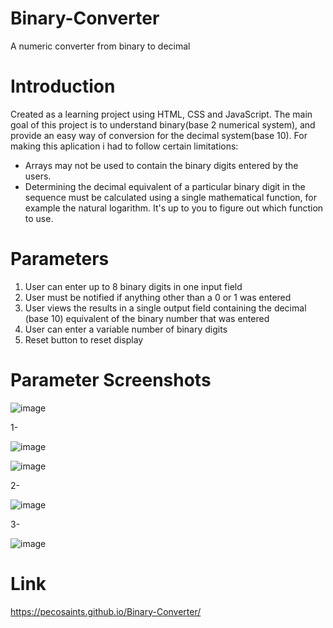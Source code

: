 # Binary-Converter
A numeric converter from binary to decimal

# Introduction
Created as a learning project using HTML, CSS and JavaScript. The main goal of this project is to understand binary(base 2 numerical system), and provide an easy way of conversion for the decimal system(base 10).
For making this aplication i had to follow certain limitations:

<ul>
  <li>Arrays may not be used to contain the binary digits entered by the users.</li>
  <li>Determining the decimal equivalent of a particular binary digit in the sequence must be calculated using a single mathematical function, for example the natural logarithm. It's up to you to figure out which function to use.</li>
</ul>
  
# Parameters

  <ol>
  <li>User can enter up to 8 binary digits in one input field</li>
  <li>User must be notified if anything other than a 0 or 1 was entered</li>
  <li>User views the results in a single output field containing the decimal (base 10) equivalent of the binary number that was entered</li>
  <li>User can enter a variable number of binary digits</li>  
  <li>Reset button to reset display</li>
</ol>

# Parameter Screenshots

![image](https://user-images.githubusercontent.com/80483432/122691204-936c9100-d204-11eb-9d26-6493b03f7ccd.png)

1-

![image](https://user-images.githubusercontent.com/80483432/122691297-2b6a7a80-d205-11eb-8195-71a7ced3dc60.png)

![image](https://user-images.githubusercontent.com/80483432/122691341-74baca00-d205-11eb-8087-1d7be2474f9d.png)

2-

![image](https://user-images.githubusercontent.com/80483432/122691360-9b790080-d205-11eb-921f-80780477b193.png)

3-

![image](https://user-images.githubusercontent.com/80483432/122691401-d9762480-d205-11eb-97e3-2a4aabb7e397.png)


# Link

https://pecosaints.github.io/Binary-Converter/

